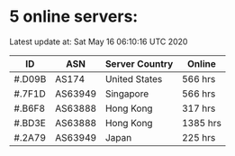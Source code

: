 # 5 online servers:

Latest update at: Sat May 16 06:10:16 UTC 2020

| ID | ASN | Server Country | Online |
| -- | --- | -------------- | ------ |
| #.D09B | AS174 | United States | 566 hrs |
| #.7F1D | AS63949 | Singapore | 566 hrs |
| #.B6F8 | AS63888 | Hong Kong | 317 hrs |
| #.BD3E | AS63888 | Hong Kong | 1385 hrs |
| #.2A79 | AS63949 | Japan | 225 hrs |

